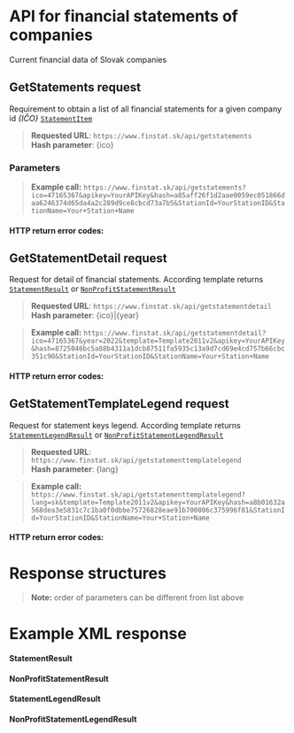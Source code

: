 # API for financial statements of companies
Current financial data of Slovak companies

## GetStatements request
Requirement to obtain a list of all financial statements for a given company id *{IČO}* [`StatementItem`](#StatementItem)

> **Requested URL**: ```https://www.finstat.sk/api/getstatements```<br />
> **Hash parameter**: {ico}

### Parameters
[](../../../common/parameters/detail-en.md ':include')

[](../../../common/parameters/parameters-en.md ':include')

> **Example call:** ```https://www.finstat.sk/api/getstatements?ico=47165367&apikey=YourAPIKey&hash=a85aff26f1d2aae0059ec051866daa6246374d65da4a2c289d9ce8cbcd73a7b5&StationId=YourStationID&StationName=Your+Station+Name```

#### HTTP return error codes:
[](../../../common/http/errorcodes-en.md ':include')

## GetStatementDetail request
Request for detail of financial statements.
According template returns [`StatementResult`](#StatementResult) or [`NonProfitStatementResult`](#NonProfitStatementResult)

> **Requested URL**: ```https://www.finstat.sk/api/getstatementdetail```<br />
> **Hash parameter**: {ico}|{year}

[](../../../common/parameters/statement-detail-en.md ':include')

[](../../../common/parameters/parameters-en.md ':include')

> **Example call:** ```https://www.finstat.sk/api/getstatementdetail?ico=47165367&year=2022&template=Template2011v2&apikey=YourAPIKey&hash=8725046bc5a88b4311a1dcb87511fa5935c13a9d7cd69e4cd757b66cbc351c90&StationId=YourStationID&StationName=Your+Station+Name```

#### HTTP return error codes:
[](../../../common/http/errorcodes-en.md ':include')

## GetStatementTemplateLegend request
Request for statement keys legend.
According template returns [`StatementLegendResult`](#StatementLegendResult) or [`NonProfitStatementLegendResult`](#NonProfitStatementLegendResult)

> **Requested URL**: ```https://www.finstat.sk/api/getstatementtemplatelegend```<br />
> **Hash parameter**: {lang}

[](../../../common/parameters/statement-legend-en.md ':include')

[](../../../common/parameters/parameters-en.md ':include')

> **Example call:** ```https://www.finstat.sk/api/getstatementtemplatelegend?lang=sk&template=Template2011v2&apikey=YourAPIKey&hash=a8b01632a568dea3e5831c7c1ba0f0dbbe75726828eae91b700806c375996f81&StationId=YourStationID&StationName=Your+Station+Name```

#### HTTP return error codes:
[](../../../common/http/errorcodes-en.md ':include')

# Response structures
[](../../../common/responses/statementitem-en.md ':include')

[](../../../common/responses/statementresult-en.md ':include')

[](../../../common/responses/nonprofitstatementresult-en.md ':include')

[](../../../common/responses/assetstatementvalue-en.md ':include')

[](../../../common/responses/statementvalue-en.md ':include')

[](../../../common/responses/financialstatementvalue-en.md ':include')

[](../../../common/responses/statementlegendresult-en.md ':include')

[](../../../common/responses/nonprofitstatementlegendresult-en.md ':include')

[](../../../common/responses/statementlegendvalue-en.md ':include')

> **Note:** order of parameters can be different from list above

# Example XML response
[](../../../common/examples/statements.md ':include')

#### StatementResult
[](../../../common/examples/statements-statement.md ':include')

#### NonProfitStatementResult
[](../../../common/examples/statements-nonprofit.md ':include')

#### StatementLegendResult
[](../../../common/examples/statements-statement.md ':include')

#### NonProfitStatementLegendResult
[](../../../common/examples/statements-nonprofit.md ':include')